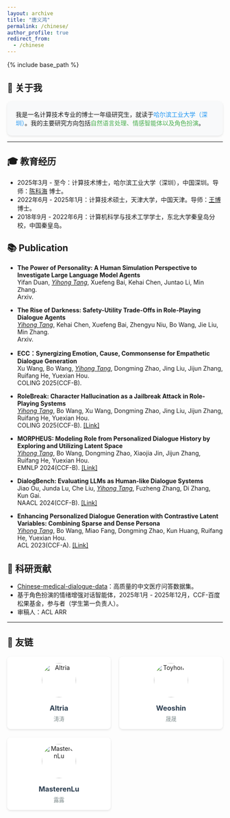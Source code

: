 ```yaml
---
layout: archive
title: "唐义鸿"
permalink: /chinese/
author_profile: true
redirect_from:
  - /chinese
---
```


{% include base_path %}

<!-- 🌱 唐义鸿的主页 -->

## 🌟 关于我 
<div style="background: #f8f9fa; padding: 20px; border-radius: 10px; box-shadow: 0 2px 5px rgba(0,0,0,0.1);">
我是一名计算技术专业的博士一年级研究生，就读于<span style="color: #2196F3; font-weight: 500;">哈尔滨工业大学（深圳）</span>。我的主要研究方向包括<span style="color: #4CAF50;">自然语言处理、情感智能体以及角色扮演</span>。
</div>

-------------

## 🎓 教育经历
- 2025年3月 - 至今：计算技术博士，哈尔滨工业大学（深圳），中国深圳。导师：[陈科海](https://faculty.hitsz.edu.cn/chenkehai) 博士。
- 2022年6月 - 2025年1月：计算技术硕士，天津大学，中国天津。导师：[王博](https://cic.tju.edu.cn/faculty/wangbo/index.htm) 博士。
- 2018年9月 - 2022年6月：计算机科学与技术工学学士，东北大学秦皇岛分校，中国秦皇岛。

## 📚 Publication

- **The Power of Personality: A Human Simulation Perspective to Investigate Large Language Model Agents**  
  Yifan Duan, *<ins>Yihong Tang</ins>*, Xuefeng Bai, Kehai Chen, Juntao Li, Min Zhang.  
  Arxiv.

- **The Rise of Darkness: Safety-Utility Trade-Offs in Role-Playing Dialogue Agents**  
  *<ins>Yihong Tang</ins>*, Kehai Chen, Xuefeng Bai, Zhengyu Niu, Bo Wang, Jie Liu, Min Zhang.  
  Arxiv.

- **ECC：Synergizing Emotion, Cause, Commonsense for Empathetic Dialogue Generation**  
  Xu Wang, Bo Wang, *<ins>Yihong Tang</ins>*, Dongming Zhao, Jing Liu, Jijun Zhang, Ruifang He, Yuexian Hou.  
  COLING 2025(CCF-B). 

- **RoleBreak: Character Hallucination as a Jailbreak Attack in Role-Playing Systems**  
  *<ins>Yihong Tang</ins>*, Bo Wang, Xu Wang, Dongming Zhao, Jing Liu, Jijun Zhang, Ruifang He, Yuexian Hou.  
  COLING 2025(CCF-B). [[Link]](https://arxiv.org/pdf/2409.16727v1.pdf)

- **MORPHEUS: Modeling Role from Personalized Dialogue History by Exploring and Utilizing Latent Space**  
  *<ins>Yihong Tang</ins>*, Bo Wang, Dongming Zhao, Xiaojia Jin, Jijun Zhang, Ruifang He, Yuexian Hou.  
  EMNLP 2024(CCF-B). [[Link]](https://aclanthology.org/2024.emnlp-main.437)

- **DialogBench: Evaluating LLMs as Human-like Dialogue Systems**  
  Jiao Ou, Junda Lu, Che Liu, *<ins>Yihong Tang</ins>*, Fuzheng Zhang, Di Zhang, Kun Gai.  
  NAACL 2024(CCF-B). [[Link]](https://aclanthology.org/2024.naacl-long.341)

- **Enhancing Personalized Dialogue Generation with Contrastive Latent Variables: Combining Sparse and Dense Persona**  
  *<ins>Yihong Tang</ins>*, Bo Wang, Miao Fang, Dongming Zhao, Kun Huang, Ruifang He, Yuexian Hou.  
  ACL 2023(CCF-A). [[Link]](https://aclanthology.org/2023.acl-long.299)

## 🔬 科研贡献
- [Chinese-medical-dialogue-data](https://github.com/Toyhom/Chinese-medical-dialogue-data)：高质量的中文医疗问答数据集。
- 基于角色扮演的情绪增强对话智能体，2025年1月 - 2025年12月，CCF-百度松果基金，参与者（学生第一负责人）。
- 审稿人：ACL ARR

---------

## 🤝 友链

<div style="display: grid; grid-template-columns: repeat(auto-fit, minmax(240px, 1fr)); gap: 20px; margin-top: 20px;">

  <div style="background: white; border-radius: 8px; padding: 15px; box-shadow: 0 2px 5px rgba(0,0,0,0.1); transition: transform 0.2s;">
    <a href="https://altria1122.github.io/" target="_blank" style="text-decoration: none; color: inherit;">
      <div style="text-align: center;">
        <img src="https://altria1122.github.io/img/Altria.png" alt="Altria" style="width: 80px; height: 80px; border-radius: 50%; object-fit: cover; margin-bottom: 10px;">
        <h3 style="margin: 5px 0; color: #2c3e50;">Altria</h3>
        <p style="margin: 0; color: #7f8c8d; font-size: 0.9em;">涛涛</p>
      </div>
    </a>
  </div>

  <div style="background: white; border-radius: 8px; padding: 15px; box-shadow: 0 2px 5px rgba(0,0,0,0.1); transition: transform 0.2s;">
    <a href="https://weoshin.github.io/" target="_blank" style="text-decoration: none; color: inherit;">
      <div style="text-align: center;">
        <img src="https://weoshin.github.io/img/avatar.jpg" alt="Toyhom" style="width: 80px; height: 80px; border-radius: 50%; object-fit: cover; margin-bottom: 10px;">
        <h3 style="margin: 5px 0; color: #2c3e50;">Weoshin</h3>
        <p style="margin: 0; color: #7f8c8d; font-size: 0.9em;">晟晟</p>
      </div>
    </a>
  </div>

  <div style="background: white; border-radius: 8px; padding: 15px; box-shadow: 0 2px 5px rgba(0,0,0,0.1); transition: transform 0.2s;">
    <a href="https://blog.masteren.top/" target="_blank" style="text-decoration: none; color: inherit;">
      <div style="text-align: center;">
        <img src="https://altria1122.github.io//img/luluAvatar.gif" alt="MasterenLu" style="width: 80px; height: 80px; border-radius: 50%; object-fit: cover; margin-bottom: 10px;">
        <h3 style="margin: 5px 0; color: #2c3e50;">MasterenLu</h3>
        <p style="margin: 0; color: #7f8c8d; font-size: 0.9em;">露露</p>
      </div>
    </a>
  </div>

</div>


